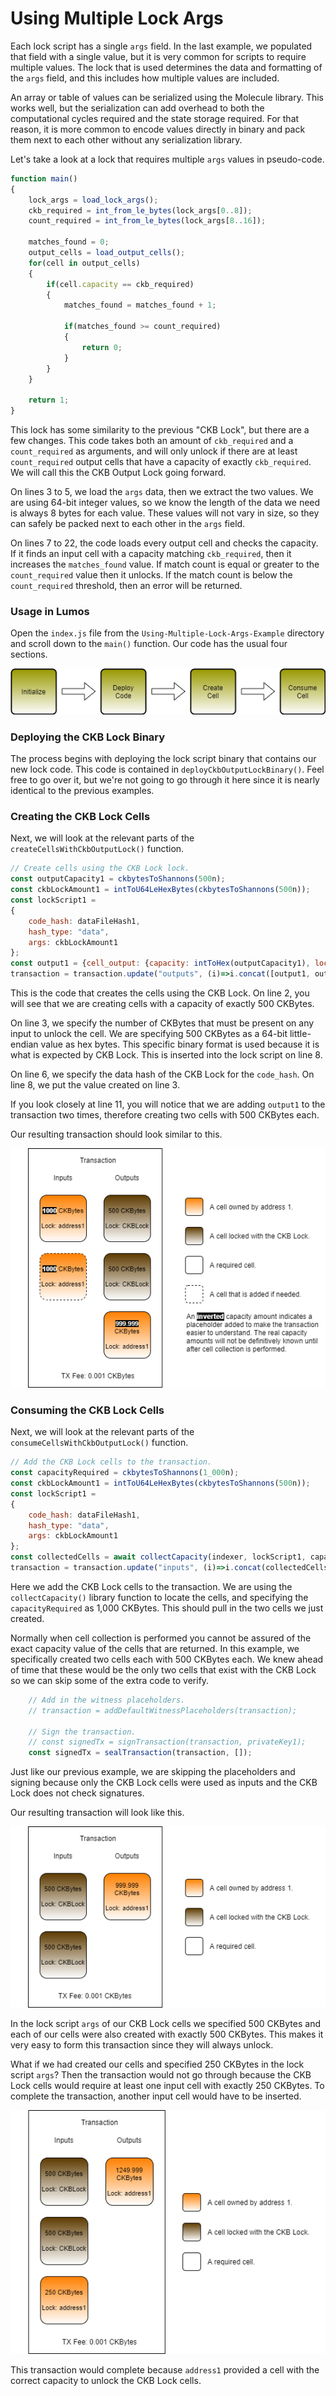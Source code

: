 # Using Multiple Lock Args

Each lock script has a single `args` field. In the last example, we populated that field with a single value, but it is very common for scripts to require multiple values. The lock that is used determines the data and formatting of the `args` field, and this includes how multiple values are included. 

An array or table of values can be serialized using the Molecule library. This works well, but the serialization can add overhead to both the computational cycles required and the state storage required. For that reason, it is more common to encode values directly in binary and pack them next to each other without any serialization library.

Let's take a look at a lock that requires multiple `args` values in pseudo-code.

```javascript
function main()
{
    lock_args = load_lock_args();
    ckb_required = int_from_le_bytes(lock_args[0..8]);
    count_required = int_from_le_bytes(lock_args[8..16]);

    matches_found = 0;
    output_cells = load_output_cells();
    for(cell in output_cells)
    {
        if(cell.capacity == ckb_required)
        {
            matches_found = matches_found + 1;
            
            if(matches_found >= count_required)
            {
                return 0;
            }
        }
    }
    
    return 1;
}
```

This lock has some similarity to the previous "CKB Lock", but there are a few changes. This code takes both an amount of `ckb_required` and a `count_required` as arguments, and will only unlock if there are at least `count_required` output cells that have a capacity of exactly `ckb_required`. We will call this the CKB Output Lock going forward.

On lines 3 to 5, we load the `args` data, then we extract the two values. We are using 64-bit integer values, so we know the length of the data we need is always 8 bytes for each value. These values will not vary in size, so they can safely be packed next to each other in the `args` field.

On lines 7 to 22, the code loads every output cell and checks the capacity. If it finds an input cell with a capacity matching `ckb_required`, then it increases the `matches_found` value. If match count is equal or greater to the `count_required` value then it unlocks. If the match count is below the `count_required` threshold, then an error will be returned.

### Usage in Lumos

Open the `index.js` file from the `Using-Multiple-Lock-Args-Example` directory and scroll down to the `main()` function. Our code has the usual four sections.

![](../.gitbook/assets/example-flow.png)

### Deploying the CKB Lock Binary

The process begins with deploying the lock script binary that contains our new lock code. This code is contained in `deployCkbOutputLockBinary()`. Feel free to go over it, but we're not going to go through it here since it is nearly identical to the previous examples.

### Creating the CKB Lock Cells

Next, we will look at the relevant parts of the `createCellsWithCkbOutputLock()` function.

```javascript
// Create cells using the CKB Lock lock.
const outputCapacity1 = ckbytesToShannons(500n);
const ckbLockAmount1 = intToU64LeHexBytes(ckbytesToShannons(500n));
const lockScript1 =
{
	code_hash: dataFileHash1,
	hash_type: "data",
	args: ckbLockAmount1
};
const output1 = {cell_output: {capacity: intToHex(outputCapacity1), lock: lockScript1, type: null}, data: "0x"};
transaction = transaction.update("outputs", (i)=>i.concat([output1, output1]));
```

This is the code that creates the cells using the CKB Lock. On line 2, you will see that we are creating cells with a capacity of exactly 500 CKBytes.

On line 3, we specify the number of CKBytes that must be present on any input to unlock the cell. We are specifying 500 CKBytes as a 64-bit little-endian value as hex bytes. This specific binary format is used because it is what is expected by CKB Lock. This is inserted into the lock script on line 8.

On line 6, we specify the data hash of the CKB Lock for the `code_hash`. On line 8, we put the value created on line 3.

If you look closely at line 11, you will notice that we are adding `output1` to the transaction two times, therefore creating two cells with 500 CKBytes each.

Our resulting transaction should look similar to this.

![](../.gitbook/assets/create-transaction-structure%20%281%29.png)

### Consuming the CKB Lock Cells

Next, we will look at the relevant parts of the `consumeCellsWithCkbOutputLock()` function.

```javascript
// Add the CKB Lock cells to the transaction. 
const capacityRequired = ckbytesToShannons(1_000n);
const ckbLockAmount1 = intToU64LeHexBytes(ckbytesToShannons(500n));
const lockScript1 =
{
	code_hash: dataFileHash1,
	hash_type: "data",
	args: ckbLockAmount1
};
const collectedCells = await collectCapacity(indexer, lockScript1, capacityRequired);
transaction = transaction.update("inputs", (i)=>i.concat(collectedCells.inputCells));
```

Here we add the CKB Lock cells to the transaction. We are using the `collectCapacity()` library function to locate the cells, and specifying the `capacityRequired` as 1,000 CKBytes. This should pull in the two cells we just created.

Normally when cell collection is performed you cannot be assured of the exact capacity value of the cells that are returned. In this example, we specifically created two cells each with 500 CKBytes each. We knew ahead of time that these would be the only two cells that exist with the CKB Lock so we can skip some of the extra code to verify. 

```javascript
	// Add in the witness placeholders.
	// transaction = addDefaultWitnessPlaceholders(transaction);

	// Sign the transaction.
	// const signedTx = signTransaction(transaction, privateKey1);
	const signedTx = sealTransaction(transaction, []);
```

Just like our previous example, we are skipping the placeholders and signing because only the CKB Lock cells were used as inputs and the CKB Lock does not check signatures.

Our resulting transaction will look like this.

![](../.gitbook/assets/consume-transaction-structure%20%281%29.png)

In the lock script `args` of our CKB Lock cells we specified 500 CKBytes and each of our cells were also created with exactly 500 CKBytes. This makes it very easy to form this transaction since they will always unlock.

What if we had created our cells and specified 250 CKBytes in the lock script `args`? Then the transaction would not go through because the CKB Lock cells would require at least one input cell with exactly 250 CKBytes. To complete the transaction, another input cell would have to be inserted.

![](../.gitbook/assets/consume-transaction-structure-2.png)

This transaction would complete because `address1` provided a cell with the correct capacity to unlock the CKB Lock cells.

